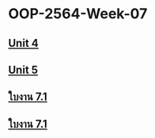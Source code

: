 # OOP-2564-Week-07 #

## [Unit 4](Unit-4-Intro-to-Net-framework.md) ## 


## [Unit 5](Unit-5-Types.md) ## 


## [ใบงาน 7.1](./Lab/Lab_Week07_topic1.md) ##


## [ใบงาน 7.1](./Lab/Lab_Week07_topic2.md) ##